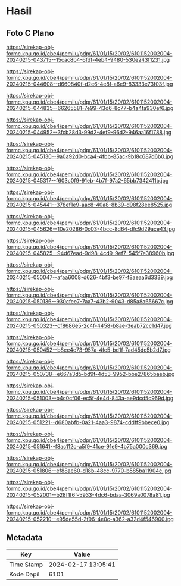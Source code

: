 # Hasil

## Foto C Plano

https://sirekap-obj-formc.kpu.go.id/cbe4/pemilu/pdpr/61/01/15/20/02/6101152002004-20240215-043715--15cac8b4-6fdf-4eb4-9480-530e243f1231.jpg

https://sirekap-obj-formc.kpu.go.id/cbe4/pemilu/pdpr/61/01/15/20/02/6101152002004-20240215-044608--d660840f-d2e6-4e8f-a6e9-83333e73f03f.jpg

https://sirekap-obj-formc.kpu.go.id/cbe4/pemilu/pdpr/61/01/15/20/02/6101152002004-20240215-044835--66265581-7e99-43d6-8c77-b4a4fa930ef6.jpg

https://sirekap-obj-formc.kpu.go.id/cbe4/pemilu/pdpr/61/01/15/20/02/6101152002004-20240215-044952--3fcb28d3-99d2-4ef9-96d2-946aa16f1788.jpg

https://sirekap-obj-formc.kpu.go.id/cbe4/pemilu/pdpr/61/01/15/20/02/6101152002004-20240215-045130--9a0a92d0-bca4-4fbb-85ac-9b18c687d6b0.jpg

https://sirekap-obj-formc.kpu.go.id/cbe4/pemilu/pdpr/61/01/15/20/02/6101152002004-20240215-045317--f603c0f9-91eb-4b7f-97a2-65bb7342411b.jpg

https://sirekap-obj-formc.kpu.go.id/cbe4/pemilu/pdpr/61/01/15/20/02/6101152002004-20240215-045441--378ef1e9-aac8-40a8-8b39-d98f28ee8525.jpg

https://sirekap-obj-formc.kpu.go.id/cbe4/pemilu/pdpr/61/01/15/20/02/6101152002004-20240215-045626--10e20286-0c03-4bcc-8d64-dfc9d29ace43.jpg

https://sirekap-obj-formc.kpu.go.id/cbe4/pemilu/pdpr/61/01/15/20/02/6101152002004-20240215-045825--94d67ead-9d98-4cd9-9ef7-545f7e38960b.jpg

https://sirekap-obj-formc.kpu.go.id/cbe4/pemilu/pdpr/61/01/15/20/02/6101152002004-20240215-050047--afaa6008-d626-4bf3-be97-f8aeaa6d3339.jpg

https://sirekap-obj-formc.kpu.go.id/cbe4/pemilu/pdpr/61/01/15/20/02/6101152002004-20240215-050136--930cfee7-7aa7-43b2-9043-d85a8a65667c.jpg

https://sirekap-obj-formc.kpu.go.id/cbe4/pemilu/pdpr/61/01/15/20/02/6101152002004-20240215-050323--cf8686e5-2c4f-4458-b8ae-3eab72cc1d47.jpg

https://sirekap-obj-formc.kpu.go.id/cbe4/pemilu/pdpr/61/01/15/20/02/6101152002004-20240215-050452--b8ee4c73-957a-4fc5-bd1f-7ad45dc5b2d7.jpg

https://sirekap-obj-formc.kpu.go.id/cbe4/pemilu/pdpr/61/01/15/20/02/6101152002004-20240215-050738--e667a3d5-bd9f-4d53-9952-bbe27865baeb.jpg

https://sirekap-obj-formc.kpu.go.id/cbe4/pemilu/pdpr/61/01/15/20/02/6101152002004-20240215-051003--b4c0cf06-ec5f-4e4d-843a-ae9dcd5c969d.jpg

https://sirekap-obj-formc.kpu.go.id/cbe4/pemilu/pdpr/61/01/15/20/02/6101152002004-20240215-051221--d680abfb-0a21-4aa3-9874-cddff9bbece0.jpg

https://sirekap-obj-formc.kpu.go.id/cbe4/pemilu/pdpr/61/01/15/20/02/6101152002004-20240215-051641--f8ac112c-a5f9-41ce-91e9-4b75a000c369.jpg

https://sirekap-obj-formc.kpu.go.id/cbe4/pemilu/pdpr/61/01/15/20/02/6101152002004-20240215-051806--ef88ae60-d18b-48cc-9770-b585ba11904c.jpg

https://sirekap-obj-formc.kpu.go.id/cbe4/pemilu/pdpr/61/01/15/20/02/6101152002004-20240215-052001--b28f1f6f-5933-4dc6-bdaa-3069a0078a81.jpg

https://sirekap-obj-formc.kpu.go.id/cbe4/pemilu/pdpr/61/01/15/20/02/6101152002004-20240215-052210--e95de55d-2f96-4e0c-a362-a32d4f546900.jpg


## Metadata

| Key        | Value               |
| ---------- | ------------------- |
| Time Stamp | 2024-02-17 13:05:41 |
| Kode Dapil | 6101                |



